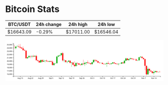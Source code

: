 # Bitcoin Stats

BTC/USDT|24h change|24h high|24h low|
|---|---|---|---|
|$16643.09|-0.29%|$17011.00|$16546.04|

<img src="./chart.svg">
